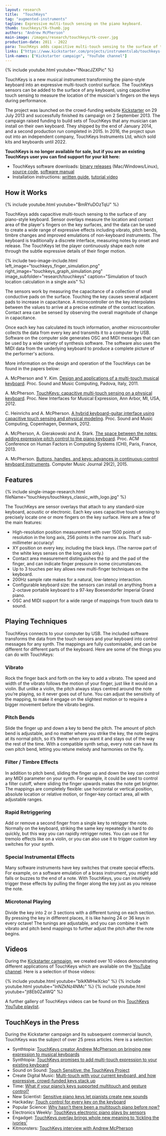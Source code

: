 ```yaml
---
layout: research
title:  "TouchKeys"
tag: "augmented-instruments"
tagline: Expressive multi-touch sensing on the piano keyboard.
thumb: touchkeys/tk-thumb.jpg
authors: "Andrew McPherson"
main-image: /images/research/touchkeys/tk-cover.jpg
production-date: 2011 - 2022
para: TouchKeys adds capacitive multi-touch sensing to the surface of the piano keys.  
links: ["https://www.kickstarter.com/projects/instrumentslab/touchkeys-multi-touch-musical-keyboard", "http://youtube.com/user/apm414/videos"]
link-names: ["Kickstarter campaign", "YouTube channel"]
---
```


{% include youtube.html youtube="fNxacJZXPic" %}

TouchKeys is a new musical instrument transforming the piano-style keyboard into an expressive multi-touch control surface. The TouchKeys sensors can be added to the surface of any keyboard, using capacitive touch sensing to measure the location of the musician's fingers on the keys during performance.

The project was launched on the crowd-funding website [Kickstarter](https://www.kickstarter.com/projects/instrumentslab/touchkeys-multi-touch-musical-keyboard) on 29 July 2013 and successfully finished its campaign on 2 September 2013. The campaign raised funding to build sets of TouchKeys that any musician can install on their own keyboard. They shipped by the end of January 2014, and a second production run completed in 2015. In 2016, the project spun out into an independent company, TouchKeys Instruments Ltd, which sold kits and keyboards until 2022.

**TouchKeys is no longer available for sale, but if you are an existing TouchKeys user you can find support for your kit here:**

* TouchKeys software downloads: [binary releases](https://github.com/apmcpherson/touchkeys/releases/tag/release) (Mac/Windows/Linux), [source code](https://github.com/apmcpherson/touchkeys/), [software manual](https://code.soundsoftware.ac.uk/attachments/download/1579/touchkeys_manual_0.2.pdf)
* Installation instructions: [written guide](http://www.eecs.qmul.ac.uk/~andrewm/touchkeys-installation.pdf), [tutorial video](https://vimeo.com/82399344)

## How it Works

{% include youtube.html youtube="BmRYuDOzTqU" %}

TouchKeys adds capacitive multi-touch sensing to the surface of any piano-style keyboard. Sensor overlays measure the location and contact area of the player's fingers on the key surfaces, and the data can be used to create a wide range of expressive effects including vibrato, pitch bends, timbre changes and improved emulations of non-keyboard instruments. The keyboard is traditionally a discrete interface, measuring notes by onset and release. The TouchKeys let the player continuously shape each note through the subtle expressive details of their finger motion.

{% include two-image-include.html left_image="touchkeys_finger_simulation.png" right_image="touchkeys_graph_simulation.png" image_subfolder="research/touchkeys" caption="Simulation of touch location calculation in a single axis" %}

The sensors work by measuring the capacitance of a collection of small conductive pads on the surface. Touching the key causes several adjacent pads to increase in capacitance. A microcontroller on the key interpolates between the values to arrive at a precise estimate of the contact location. Contact area can be sensed by observing the overall magnitude of change in capacitance.

Once each key has calculated its touch information, another microcontroller collects the data from every key and transmits it to a computer by USB. Software on the computer side generates OSC and MIDI messages that can be used by a wide variety of synthesis software. The software also uses the MIDI data from the underlying keyboard to produce a complete picture of the performer's actions.

More information on the design and operation of the TouchKeys can be found in the papers below:

A. McPherson and Y. Kim. [Design and applications of a multi-touch musical keyboard](http://smcnetwork.org/system/files/smc2011_submission_80.pdf). Proc. Sound and Music Computing, Padova, Italy, 2011.

A. McPherson. [TouchKeys: capacitive multi-touch sensing on a physical keyboard](http://www.eecs.umich.edu/nime2012/Proceedings/papers/195_Final_Manuscript.pdf). Proc. New Interfaces for Musical Expression, Ann Arbor, MI, USA, 2012.

C. Heinrichs and A. McPherson. [A hybrid keyboard-guitar interface using capacitive touch sensing and physical modeling](http://www.smcnetwork.org/system/files/smc2012-176.pdf). Proc. Sound and Music Computing, Copenhagen, Denmark, 2012.

A. McPherson, A. Gierakowski and A. Stark. [The space between the notes: adding expressive pitch control to the piano keyboard](http://dl.acm.org/authorize?6813830). Proc. ACM Conference on Human Factors in Computing Systems (CHI), Paris, France, 2013.

A. McPherson. [Buttons, handles, and keys: advances in continuous-control keyboard instruments](http://www.mitpressjournals.org/doi/pdf/10.1162/COMJ_a_00297). Computer Music Journal 29(2), 2015.

## Features

{% include single-image-research.html fileName="touchkeys/touchkeys_classic_with_logo.jpg" %}

The TouchKeys are sensor overlays that attach to any standard-size keyboard, acoustic or electronic. Each key uses capacitive touch sensing to precisely locate one or more fingers on the key surface. Here are a few of the main features:

* High-resolution position measurement with over 1500 points of resolution in the long axis, 256 points in the narrow axis. That's sub-millimeter accuracy!
* XY position on every key, including the black keys. (The narrow part of the white keys senses on the long axis only.)
* Contact area measurement distinguishes the tip and the pad of the finger, and can indicate finger pressure in some circumstances.
* Up to 3 touches per key allows new multi-finger techniques on the keyboard.
* 200Hz sample rate makes for a natural, low-latency interaction.
* Configurable keyboard size: the sensors can install on anything from a 2-octave portable keyboard to a 97-key Boesendorfer Imperial Grand piano.
* OSC and MIDI support for a wide range of mappings from touch data to sound.

## Playing Techniques

TouchKeys connects to your computer by USB. The included software transforms the data from the touch sensors and your keyboard into control messages for any synth. The mappings are fully customisable, and can be different for different parts of the keyboard. Here are some of the things you can do with TouchKeys:

### Vibrato

Rock the finger back and forth on the key to add a vibrato. The speed and width of the vibrato follows the motion of your finger, just like it would on a violin. But unlike a violin, the pitch always stays centred around the note you’re playing, so it never goes out of tune. You can adjust the sensitivity of the mapping, to make it engage on the slightest motion or to require a bigger movement before the vibrato begins.

### Pitch Bends

Slide the finger up and down a key to bend the pitch. The amount of pitch bend is adjustable, and no matter where you strike the key, the note begins at its normal pitch, so it’s there when you want it and stays out of the way the rest of the time. With a compatible synth setup, every note can have its own pitch bend, letting you retune melody and harmonies on the fly.

### Filter / Timbre Effects

In addition to pitch bend, sliding the finger up and down the key can control any MIDI parameter on your synth. For example, it could be used to control a filter cutoff, where sliding the finger upwards makes the note get brighter. The mappings are completely flexible: use horizontal or vertical position, absolute location or relative motion, or finger-key contact area, all with adjustable ranges.

### Rapid Retriggering

Add or remove a second finger from a single key to retrigger the note. Normally on the keyboard, striking the same key repeatedly is hard to do quickly, but this way you can rapidly retrigger notes. You can use it for tremolo effects like on a violin, or you can also use it to trigger custom key switches for your synth.

### Special Instrumental Effects

Many software instruments have key switches that create special effects. For example, on a software emulation of a brass instrument, you might add falls or buzzes to the end of a note. With TouchKeys, you can intuitively trigger these effects by pulling the finger along the key just as you release the note.

### Microtonal Playing

Divide the key into 2 or 3 sections with a different tuning on each section. By pressing the key in different places, it is like having 24 or 36 keys in every octave! The tunings are adjustable, and you can combine it with vibrato and pitch bend mappings to further adjust the pitch after the note begins.
 
## Videos

During the [Kickstarter campaign](https://www.kickstarter.com/projects/instrumentslab/touchkeys-multi-touch-musical-keyboard), we created over 10 videos demonstrating different applications of TouchKeys which are available on the [YouTube channel](http://youtube.com/user/apm414/videos). Here is a selection of those videos:

{% include youtube.html youtube="bIkKMHwXcko" %}
{% include youtube.html youtube="InNZkNz4NMc" %}
{% include youtube.html youtube="jt8Eb0ZalWQ" %}

A further gallery of TouchKeys videos can be found on this [TouchKeys YouTube playlist](https://www.youtube.com/playlist?list=PL7J-E0lEQw8xrmPxg9kRVDi5gGRiOCgLz).

## TouchKeys in the Press

During the Kickstarter campaign and its subsequent commercial launch, TouchKeys was the subject of over 25 press articles. Here is a selection:

* Synthtopia: [TouchKeys creator Andrew McPherson on bringing new expression to musical keyboards](http://www.synthtopia.com/content/2016/12/09/touchkeys-creator-andrew-mcpherson-on-bringing-new-expression-to-musical-keyboards/)
* Synthtopia: [TouchKeys promises to add multi-touch expression to your existing keyboard](https://www.synthtopia.com/content/2013/07/29/touchkeys-promises-to-add-multi-touch-expression-to-your-existing-keyboard/)
* Sound on Sound: [Touch Sensitive: the TouchKeys Project](http://www.soundonsound.com/people/touchkeys-project)
* Create Digital Music: [Multi-touch with your current keyboard, and how expressive, crowd-funded keys stack up](http://cdm.link/2013/08/the-latest-multitouch-expressive-idea-use-your-current-keyboard/)
* Time: [What if your piano’s keys supported multitouch and gesture control?](http://techland.time.com/2013/08/07/what-if-your-pianos-keys-supported-multitouch-and-gesture-control/)
* New Scientist: [Sensitive piano keys let pianists create new sounds](https://www.newscientist.com/article/dn23819-sensitive-piano-keys-let-pianists-create-new-sounds.html)
* Hackaday: [Touch control for every key on the keyboard](http://hackaday.com/2013/07/30/touch-control-for-every-key-on-the-keyboard/)
* Popular Science: [Why hasn’t there been a multitouch piano before now?](http://www.popsci.com/technology/article/2013-07/why-hasnt-there-been-multitouch-piano-now?src=SOC&dom=tw)
* Electronics Weekly: [TouchKeys electronic piano plays by sensors](https://www.electronicsweekly.com/blogs/gadget-master/sensors/touchkeys-electronic-piano-plays-by-sensors-2013-07/)
* Engadget: [TouchKeys overlay brings whole new meaning to ‘tickling the ivories’](https://www.engadget.com/2013-07-29-insert-coin-touchkeys.html)
* Kitmonsters: [TouchKeys interview with Andrew McPherson](http://www.kitmonsters.com/blog/touchkeys)